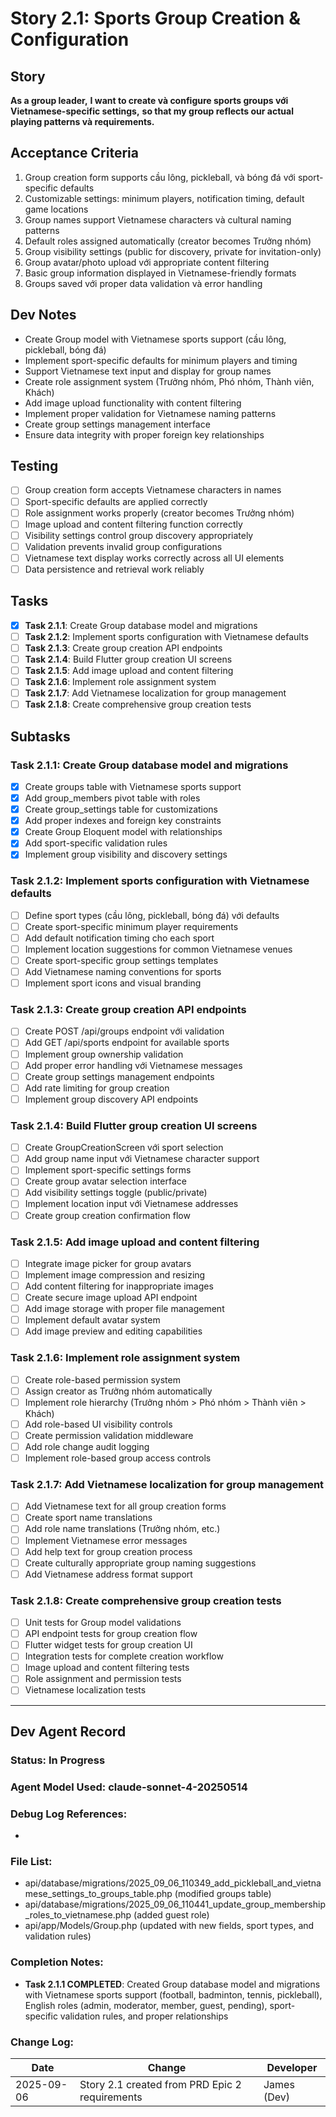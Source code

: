 # Story 2.1: Sports Group Creation & Configuration

## Story
**As a group leader,**
**I want to create và configure sports groups với Vietnamese-specific settings,**
**so that my group reflects our actual playing patterns và requirements.**

## Acceptance Criteria
1. Group creation form supports cầu lông, pickleball, và bóng đá với sport-specific defaults
2. Customizable settings: minimum players, notification timing, default game locations
3. Group names support Vietnamese characters và cultural naming patterns
4. Default roles assigned automatically (creator becomes Trưởng nhóm)
5. Group visibility settings (public for discovery, private for invitation-only)
6. Group avatar/photo upload với appropriate content filtering
7. Basic group information displayed in Vietnamese-friendly formats
8. Groups saved với proper data validation và error handling

## Dev Notes
- Create Group model with Vietnamese sports support (cầu lông, pickleball, bóng đá)
- Implement sport-specific defaults for minimum players and timing
- Support Vietnamese text input and display for group names
- Create role assignment system (Trưởng nhóm, Phó nhóm, Thành viên, Khách)
- Add image upload functionality with content filtering
- Implement proper validation for Vietnamese naming patterns
- Create group settings management interface
- Ensure data integrity with proper foreign key relationships

## Testing
- [ ] Group creation form accepts Vietnamese characters in names
- [ ] Sport-specific defaults are applied correctly
- [ ] Role assignment works properly (creator becomes Trưởng nhóm)
- [ ] Image upload and content filtering function correctly
- [ ] Visibility settings control group discovery appropriately
- [ ] Validation prevents invalid group configurations
- [ ] Vietnamese text display works correctly across all UI elements
- [ ] Data persistence and retrieval work reliably

## Tasks
- [x] **Task 2.1.1**: Create Group database model and migrations
- [ ] **Task 2.1.2**: Implement sports configuration with Vietnamese defaults
- [ ] **Task 2.1.3**: Create group creation API endpoints
- [ ] **Task 2.1.4**: Build Flutter group creation UI screens
- [ ] **Task 2.1.5**: Add image upload and content filtering
- [ ] **Task 2.1.6**: Implement role assignment system
- [ ] **Task 2.1.7**: Add Vietnamese localization for group management
- [ ] **Task 2.1.8**: Create comprehensive group creation tests

## Subtasks

### Task 2.1.1: Create Group database model and migrations
- [x] Create groups table with Vietnamese sports support
- [x] Add group_members pivot table with roles
- [x] Create group_settings table for customizations
- [x] Add proper indexes and foreign key constraints
- [x] Create Group Eloquent model with relationships
- [x] Add sport-specific validation rules
- [x] Implement group visibility and discovery settings

### Task 2.1.2: Implement sports configuration with Vietnamese defaults
- [ ] Define sport types (cầu lông, pickleball, bóng đá) với defaults
- [ ] Create sport-specific minimum player requirements
- [ ] Add default notification timing cho each sport
- [ ] Implement location suggestions for common Vietnamese venues
- [ ] Create sport-specific group settings templates
- [ ] Add Vietnamese naming conventions for sports
- [ ] Implement sport icons and visual branding

### Task 2.1.3: Create group creation API endpoints
- [ ] Create POST /api/groups endpoint với validation
- [ ] Add GET /api/sports endpoint for available sports
- [ ] Implement group ownership validation
- [ ] Add proper error handling với Vietnamese messages
- [ ] Create group settings management endpoints
- [ ] Add rate limiting for group creation
- [ ] Implement group discovery API endpoints

### Task 2.1.4: Build Flutter group creation UI screens
- [ ] Create GroupCreationScreen với sport selection
- [ ] Add group name input với Vietnamese character support
- [ ] Implement sport-specific settings forms
- [ ] Create group avatar selection interface
- [ ] Add visibility settings toggle (public/private)
- [ ] Implement location input với Vietnamese addresses
- [ ] Create group creation confirmation flow

### Task 2.1.5: Add image upload and content filtering
- [ ] Integrate image picker for group avatars
- [ ] Implement image compression and resizing
- [ ] Add content filtering for inappropriate images
- [ ] Create secure image upload API endpoint
- [ ] Add image storage with proper file management
- [ ] Implement default avatar system
- [ ] Add image preview and editing capabilities

### Task 2.1.6: Implement role assignment system
- [ ] Create role-based permission system
- [ ] Assign creator as Trưởng nhóm automatically
- [ ] Implement role hierarchy (Trưởng nhóm > Phó nhóm > Thành viên > Khách)
- [ ] Add role-based UI visibility controls
- [ ] Create permission validation middleware
- [ ] Add role change audit logging
- [ ] Implement role-based group access controls

### Task 2.1.7: Add Vietnamese localization for group management
- [ ] Add Vietnamese text for all group creation forms
- [ ] Create sport name translations
- [ ] Add role name translations (Trưởng nhóm, etc.)
- [ ] Implement Vietnamese error messages
- [ ] Add help text for group creation process
- [ ] Create culturally appropriate group naming suggestions
- [ ] Add Vietnamese address format support

### Task 2.1.8: Create comprehensive group creation tests
- [ ] Unit tests for Group model validations
- [ ] API endpoint tests for group creation flow
- [ ] Flutter widget tests for group creation UI
- [ ] Integration tests for complete creation workflow
- [ ] Image upload and content filtering tests
- [ ] Role assignment and permission tests
- [ ] Vietnamese localization tests

---

## Dev Agent Record

### Status: In Progress

### Agent Model Used: claude-sonnet-4-20250514 

### Debug Log References:
- 

### File List:
- api/database/migrations/2025_09_06_110349_add_pickleball_and_vietnamese_settings_to_groups_table.php (modified groups table)
- api/database/migrations/2025_09_06_110441_update_group_membership_roles_to_vietnamese.php (added guest role)
- api/app/Models/Group.php (updated with new fields, sport types, and validation rules)

### Completion Notes:
- **Task 2.1.1 COMPLETED**: Created Group database model and migrations with Vietnamese sports support (football, badminton, tennis, pickleball), English roles (admin, moderator, member, guest, pending), sport-specific validation rules, and proper relationships

### Change Log:
| Date | Change | Developer |
|------|--------|-----------|
| 2025-09-06 | Story 2.1 created from PRD Epic 2 requirements | James (Dev) |